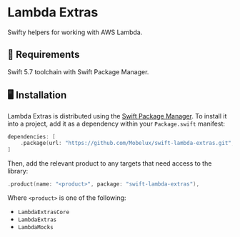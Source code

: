 # Lambda Extras

Swifty helpers for working with AWS Lambda.

## 📱 Requirements

Swift 5.7 toolchain with Swift Package Manager.

## 🖥 Installation

Lambda Extras is distributed using the [Swift Package Manager](https://swift.org/package-manager). To install it into a project, add it as a dependency within your `Package.swift` manifest:

```swift
dependencies: [
    .package(url: "https://github.com/Mobelux/swift-lambda-extras.git", from: "0.1.0")
]
```

Then, add the relevant product to any targets that need access to the library:

```swift
.product(name: "<product>", package: "swift-lambda-extras"),
```

Where `<product>` is one of the following:

- `LambdaExtrasCore`
- `LambdaExtras`
- `LambdaMocks`

